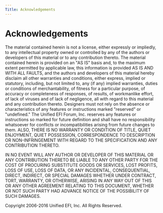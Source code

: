 ```yaml
---
Title: Acknowledgements
---
```

# Acknowledgements

The material contained herein is not a license, either expressly or impliedly,
to any intellectual property owned or controlled by any of the authors or
developers of this material or to any contribution thereto. The material
contained herein is provided on an "AS IS" basis and, to the maximum extent
permitted by applicable law, this information is provided AS IS AND WITH ALL
FAULTS, and the authors and developers of this material hereby disclaim all
other warranties and conditions, either express, implied or statutory,
including, but not limited to, any (if any) implied warranties, duties or
conditions of merchantability, of fitness for a particular purpose, of accuracy
or completeness of responses, of results, of workmanlike effort, of lack of
viruses and of lack of negligence, all with regard to this material and any
contribution thereto. Designers must not rely on the absence or characteristics
of any features or instructions marked "reserved" or "undefined." The Unified
EFI Forum, Inc. reserves any features or instructions so marked for future
definition and shall have no responsibility whatsoever for conflicts or
incompatibilities arising from future changes to them. ALSO, THERE IS NO
WARRANTY OR CONDITION OF TITLE, QUIET ENJOYMENT, QUIET POSSESSION,
CORRESPONDENCE TO DESCRIPTION OR NON-INFRINGEMENT WITH REGARD TO THE
SPECIFICATION AND ANY CONTRIBUTION THERETO.

IN NO EVENT WILL ANY AUTHOR OR DEVELOPER OF THIS MATERIAL OR ANY CONTRIBUTION
THERETO BE LIABLE TO ANY OTHER PARTY FOR THE COST OF PROCURING SUBSTITUTE GOODS
OR SERVICES, LOST PROFITS, LOSS OF USE, LOSS OF DATA, OR ANY INCIDENTAL,
CONSEQUENTIAL, DIRECT, INDIRECT, OR SPECIAL DAMAGES WHETHER UNDER CONTRACT,
TORT, WARRANTY, OR OTHERWISE, ARISING IN ANY WAY OUT OF THIS OR ANY OTHER
AGREEMENT RELATING TO THIS DOCUMENT, WHETHER OR NOT SUCH PARTY HAD ADVANCE
NOTICE OF THE POSSIBILITY OF SUCH DAMAGES.

Copyright 2006-2016 Unified EFI, Inc. All Rights Reserved.
